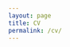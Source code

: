 ```yaml
---
layout: page
title: CV
permalink: /cv/
---
```

<link rel="stylesheet" href="/assets/css/main.css">
<object data="{{ site.url }}{{ site.baseurl }}/_pdfs/Hicke_CV.pdf" width="800" height="1000" type="application/pdf"></object>

